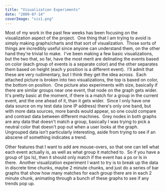 ```yaml
---
title: "Visualization Experiments"
date: "2009-07-14"
coverImage: "vis1.png"
---
```


Most of my work in the past few weeks has been focusing on the visualization aspect of the project.  One thing that I am trying to avoid is simply making graphs/charts and that sort of visualization.  Those sorts of things are incredibly useful since anyone can understand them, on the other hand they're trivial to make.  I've been making a few basic visualizations, but the two that, so far, have the most merit are delinating the events based on color (each group of events is a separate color) and the other separates them based on height (each y position is a different event).  I'll admit that these are very rudimentary, but I think they get the idea across.  Each attached picture is broken into two visualizations, the top is based on color, the bottom on position.  One picture also experiments with size, basically if there are similar groups near one event, that node on the graph gets wider.  It's pretty basic at the moment, if there is a match for a group in the current event, and the one ahead of it, than it gets wider.  Since I only have one data source on my test data (one IP address) there's only one band, but with more data sources, more bands would appear, so one could compare and contrast data between different machines.  Grey nodes in both graphs are any data that doesn't match a group, basically I was trying to pick a neutral color that doesn't pop out when a user looks at the graph.  Ungrouped data isn't particularly interesting, aside from trying to see if an abscene of something indicates a trend.

  

  

Other features that I want to add are mouse-overs, so that one can tell what each event actually is, as well as what group it matched to.  So if you have a group of (ps ls), then it should only match if the event has a ps or ls in there.  Another visualization experiment I want to try is to break up the data in discrete time chunks, maybe 2 minute chunks, and just do a series of bar graphs that show how many matches for each group there are in each 2 minute chunk, animating through a bunch of these graphs to see if any trends pop up.
